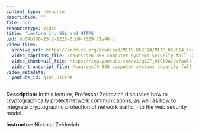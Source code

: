 ```yaml
---
content_type: resource
description: ''
file: null
resourcetype: Video
title: 'Lecture 14: SSL and HTTPS'
uid: eb34b360-25f2-1223-6cb0-7529f71e46fc
video_files:
  archive_url: https://archive.org/download/MIT6.858F14/MIT6_858F14_lec14_300k.mp4
  video_captions_file: /courses/6-858-computer-systems-security-fall-2014/5f3b6b186cda5d29a92e8813c98670e3_q1OF_0ICt9A.vtt
  video_thumbnail_file: https://img.youtube.com/vi/q1OF_0ICt9A/default.jpg
  video_transcript_file: /courses/6-858-computer-systems-security-fall-2014/85aa2526a71b4bb5df8cc237f87ce294_q1OF_0ICt9A.pdf
video_metadata:
  youtube_id: q1OF_0ICt9A
---
```


**Description:** In this lecture, Professor Zeldovich discusses how to cryptographically protect network communications, as well as how to integrate cryptographic protection of network traffic into the web security model.

**Instructor:** Nickolai Zeldovich